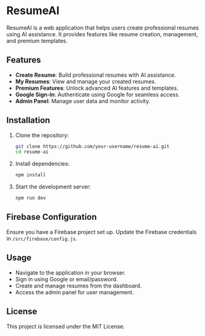# ResumeAI

ResumeAI is a web application that helps users create professional resumes using AI assistance. It provides features like resume creation, management, and premium templates.

## Features

- **Create Resume**: Build professional resumes with AI assistance.
- **My Resumes**: View and manage your created resumes.
- **Premium Features**: Unlock advanced AI features and templates.
- **Google Sign-In**: Authenticate using Google for seamless access.
- **Admin Panel**: Manage user data and monitor activity.

## Installation

1. Clone the repository:
   ```bash
   git clone https://github.com/your-username/resume-ai.git
   cd resume-ai
   ```

2. Install dependencies:
   ```bash
   npm install
   ```

3. Start the development server:
   ```bash
   npm run dev
   ```

## Firebase Configuration

Ensure you have a Firebase project set up. Update the Firebase credentials in `/src/firebase/config.js`.

## Usage

- Navigate to the application in your browser.
- Sign in using Google or email/password.
- Create and manage resumes from the dashboard.
- Access the admin panel for user management.

## License

This project is licensed under the MIT License.
